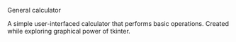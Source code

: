 General calculator

A simple user-interfaced calculator that performs basic operations.
Created while exploring graphical power of tkinter.